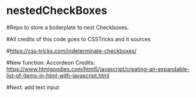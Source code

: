 # nestedCheckBoxes

#Repo to store a boilerplate to nest Checkboxes.

#All credits of this code goes to CSSTricks and it sources

#https://css-tricks.com/indeterminate-checkboxes/

#New function: Accordeon Credits: https://www.htmlgoodies.com/html5/javascript/creating-an-expandable-list-of-items-in-html-with-javascript.html

#Next: add text input
